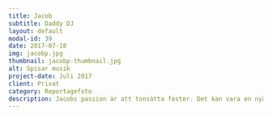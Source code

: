 ```yaml
---
title: Jacob
subtitle: Daddy DJ
layout: default
modal-id: 39
date: 2017-07-18
img: jacobp.jpg
thumbnail: jacobp-thumbnail.jpg
alt: Spisar musik
project-date: Juli 2017
client: Privat
category: Reportagefoto
description: Jacobs passion är att tonsätta fester. Det kan vara en nyårsfest, ett bröllop eller en fotbollscup med jobbet. Innan gästerna har hunnit blanda sin första drink, har Jacob satt sig vid datorn och rullat igång sin cocktail av klassiker och klubbtechno. <br><br>Han är både en tillfrågad och självutnämnd DJ i kompisgänget. Som en av de första kidsen med en CD-brännare, laddade Jacob ner och brände blandskivor till kompisarna. Sen dess har han fortsatt att komponera musiksamlingar, även om det nuförtiden distribueras via Spotify. <br><br>En bra låtlista skapar rörelse i armar och ben. På Jacobs listor finns därför allt från klassiker till klubbtechno. En del låtar tycks alltid smyga sig in på Jacobs listor. This is the way med E-type är ett säkert kort som får både 25- och 45-åringar att röra på sig. Men en bra DJ är inget ego. Uppgiften är att få taket att lyfta, inte att lyfta upp sin egen musiksmak. <br><br>När Jacob var 18 och började springa på nattklubbar blev han sugen på att fylla dansgolv istället för vardagsrumsgolv. Han gjorde dock inget ärligt försök. Han sökte inga DJ-jobb och han lärde sig aldrig mixerprogrammet som han laddade hem. <br><br>Dominerande på Jacobs festlistor är samtida musik och eurodisco från 90-talet. Ibland, om stämningen i rummet är mogen för melodiösa experiment, eller om Jacob är tillräckligt berusad och förlorat omdömet, händer det att han slår på ett urval Ballermann-hits. De kan beskrivas som österrikisk after-ski, den typen av musik som spelas på Oktoberfest. <br><br> Nuförtiden blir det få spellistor i fåtöljen. Hemma spelas mest barnlåtar á la “Drakdansen" och “Tingelingeling nu ska tåget gå”. I en del av livet när det saknas oceaner av egen tid blir därför stunderna när han får plugga in snäckorna extra harmoniska. Vågskvalp för själen.
---
```

